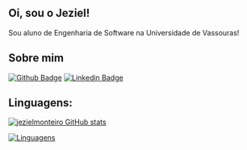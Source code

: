 ## Oi, sou o Jeziel!

Sou aluno de Engenharia de Software na Universidade de Vassouras!

## Sobre mim

[![Github Badge](https://img.shields.io/badge/-GitHub-000?style=flat-square&logo=Github&logoColor=white&link=https://github.com/jezielmonteiro)](https://github.com/jezielmonteiro)
[![Linkedin Badge](https://img.shields.io/badge/-LinkedIn-blue?style=flat-square&logo=Linkedin&logoColor=white&link=https://www.linkedin.com/in/jezielmonteiro/)](https://www.linkedin.com/in/jezielmonteiro/)

## Linguagens:

[![jezielmonteiro GitHub stats](https://github-readme-stats.vercel.app/api?username=jezielmonteiro&show_icons=true&theme=transparent)](https://github.com/jezielmonteiro/github-readme-stats)

[![Linguagens](https://github-readme-stats.vercel.app/api/top-langs/?username=jezielmonteiro&layout=compact&theme=transparent)](https://github.com/jezielmonteiro/github-readme-stats)
